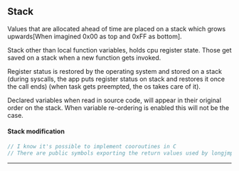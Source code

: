 Stack
---

Values that are allocated ahead of time are placed on a stack which grows upwards[When imagined 0x00 as top and 0xFF as bottom].

Stack other than local function variables, holds cpu register state.
Those get saved on a stack when a new function gets invoked.

Register status is restored by the operating system and stored on a stack (during syscalls, the app puts register status on stack and restores it once the call ends) (when task gets preempted, the os takes care of it).

Declared variables when read in source code, will appear in their original order on the stack. 
When variable re-ordering is enabled this will not be the case.


#### Stack modification
```c
// I know it's possible to implement cooroutines in C
// There are public symbols exporting the return values used by longjmps
```


---